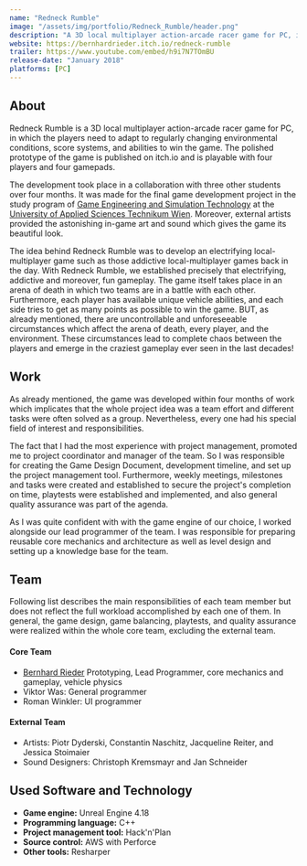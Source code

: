 ```yaml
---
name: "Redneck Rumble"
image: "/assets/img/portfolio/Redneck_Rumble/header.png"
description: "A 3D local multiplayer action-arcade racer game for PC, in which the players need to adapt to regularly changing environmental conditions, score systems, and abilities to win the game."
website: https://bernhardrieder.itch.io/redneck-rumble
trailer: https://www.youtube.com/embed/h9i7N7TOmBU
release-date: "January 2018"
platforms: [PC] 
---
```


## About
Redneck Rumble is a 3D local multiplayer action-arcade racer game for PC, in which the players need to adapt to regularly changing environmental conditions, score systems, and abilities to win the game. The polished prototype of the game is published on itch.io and is playable with four players and four gamepads. 

The development took place in a collaboration with three other students over four months. It was made for the final game development project in the study program of <a href="https://www.technikum-wien.at/en/study_programs/master_s/game_engineering_and_simulation_technology/">Game Engineering and Simulation Technology</a> at the <a href="https://www.technikum-wien.at/en/">University of Applied Sciences Technikum Wien</a>. Moreover, external artists provided the astonishing in-game art and sound which gives the game its beautiful look.

The idea behind Redneck Rumble was to develop an electrifying local-multiplayer game such as those addictive local-multiplayer games back in the day. With Redneck Rumble, we established precisely that electrifying, addictive and moreover, fun gameplay. The game itself takes place in an arena of death in which two teams are in a battle with each other. Furthermore, each player has available unique vehicle abilities, and each side tries to get as many points as possible to win the game. BUT, as already mentioned, there are uncontrollable and unforeseeable circumstances which affect the arena of death, every player, and the environment. These circumstances lead to complete chaos between the players and emerge in the craziest gameplay ever seen in the last decades! 

## Work
As already mentioned, the game was developed within four months of work which implicates that the whole project idea was a team effort and different tasks were often solved as a group. Nevertheless, every one had his special field of interest and responsibilities.

The fact that I had the most experience with project management, promoted me to project coordinator and manager of the team. So I was responsible for creating the Game Design Document, development timeline, and set up the project management tool. Furthermore, weekly meetings, milestones and tasks were created and established to secure the project's completion on time, playtests were established and implemented, and also general quality assurance was part of the agenda.

As I was quite confident with with the game engine of our choice, I worked alongside our lead programmer of the team. I was responsible for preparing reusable core mechanics and architecture as well as level design and setting up a knowledge base for the team.

## Team
Following list describes the main responsibilities of each team member but does not reflect the full workload accomplished by each one of them. In general, the game design, game balancing, playtests, and quality assurance were realized within the whole core team, excluding the external team.

#### Core Team
- [Bernhard Rieder](https://bernhardrieder.dev/) Prototyping, Lead Programmer, core mechanics and gameplay, vehicle physics
- Viktor Was: General programmer    
- Roman Winkler: UI programmer

#### External Team
- Artists: Piotr Dyderski, Constantin Naschitz, Jacqueline Reiter, and Jessica Stoimaier
- Sound Designers: Christoph Kremsmayr and Jan Schneider

## Used Software and Technology
- **Game engine:** Unreal Engine 4.18
- **Programming language:** C++
- **Project management tool:** Hack'n'Plan
- **Source control:** AWS with Perforce
- **Other tools:** Resharper